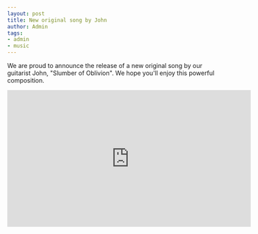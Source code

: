 ```yaml
---
layout: post
title: New original song by John
author: Admin
tags:
- admin
- music
---
```


We are proud to announce the release of a new original song by our guitarist John, "Slumber of Oblivion". We hope you'll enjoy this powerful composition.

<iframe width="560" height="315" src="https://www.youtube.com/embed/EfVFqq-Z_0o" frameborder="0" allow="autoplay; encrypted-media" allowfullscreen></iframe>
